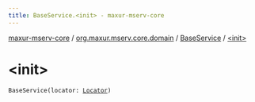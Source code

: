 ```yaml
---
title: BaseService.<init> - maxur-mserv-core
---
```


[maxur-mserv-core](../../index.html) / [org.maxur.mserv.core.domain](../index.html) / [BaseService](index.html) / [&lt;init&gt;](.)

# &lt;init&gt;

`BaseService(locator: `[`Locator`](../../org.maxur.mserv.core/-locator/index.html)`)`